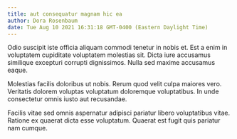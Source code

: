 ```yaml
---
title: aut consequatur magnam hic ea
author: Dora Rosenbaum
date: Tue Aug 10 2021 16:31:18 GMT-0400 (Eastern Daylight Time)
---
```

Odio suscipit iste officia aliquam commodi tenetur in nobis et. Est a enim in voluptatem cupiditate voluptatem molestias sit. Dicta iure accusamus similique excepturi corrupti dignissimos. Nulla sed maxime accusamus eaque.

 Molestias facilis doloribus ut nobis. Rerum quod velit culpa maiores vero. Veritatis dolorem voluptas voluptatum doloremque voluptatibus. In unde consectetur omnis iusto aut recusandae.

 Facilis vitae sed omnis aspernatur adipisci pariatur libero voluptatibus vitae. Ratione ex quaerat dicta esse voluptatum. Quaerat est fugit quis pariatur nam cumque.